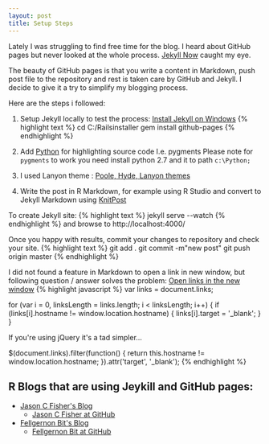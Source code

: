 ```yaml
---
layout: post
title: Setup Steps
---
```


Lately I was struggling to find free time for the blog. I heard about
GitHub pages but never looked at the whole process. 
[Jekyll Now](https://github.com/barryclark/jekyll-now) caught my eye. 

The beauty of GitHub pages is that you write a content in Markdown, push post file
 to the repository and rest is taken care by GitHub and Jekyll. 
 I decide to give it a try to simplify my blogging process.

Here are the steps i followed:
1. Setup Jekyll locally to test the process: [Install Jekyll on Windows](http://chrismeserole.com/coding/install-ruby-rails-jekyll-on-windows/)
{% highlight text %}
cd C:/Railsinstaller 
gem install github-pages
{% endhighlight %}

2. Add [Python](https://www.python.org/) for highlighting source code I.e. pygments
Please note for `pygments` to work you need install python 2.7 and it to path `c:\Python;`

3. I used Lanyon theme : [Poole, Hyde, Lanyon themes](http://getpoole.com/) 

4. Write the post in R Markdown, for example using R Studio and convert to Jekyll Markdown
using [KnitPost ](https://github.com/jfisher-usgs/jfisher-usgs.github.com/blob/master/Rmd/2012-07-03-knitr-jekyll.Rmd)

To create Jekyll site:
{% highlight text %}
jekyll serve --watch
{% endhighlight %}
and browse to http://localhost:4000/

Once you happy with results, commit your changes to repository and check your site.
{% highlight text %}
 git add .
 git commit -m"new post"
 git push origin master
{% endhighlight %}


I did not found a feature in Markdown to open a link in new window, but following question / answer solves the problem:
[Open links in the new window](http://stackoverflow.com/questions/4425198/markdown-target-blank)
{% highlight javascript %}
var links = document.links;

for (var i = 0, linksLength = links.length; i < linksLength; i++) {
   if (links[i].hostname != window.location.hostname) {
       links[i].target = '_blank';
   } 
}

If you're using jQuery it's a tad simpler...

$(document.links).filter(function() {
    return this.hostname != window.location.hostname;
}).attr('target', '_blank');
{% endhighlight %}
    
    
R Blogs that are using Jeykill and GitHub pages:
---
* [Jason C Fisher's Blog](http://jfisher-usgs.github.io/r/2012/07/03/knitr-jekyll/)
  - [Jason C Fisher at GitHub](https://github.com/jfisher-usgs/jfisher-usgs.github.com)
* [Fellgernon Bit's Blog](http://lcolladotor.github.io/2013/11/09/new-Fellgernon-Bit-setup-in-Github/)
  - [Fellgernon Bit at GitHub](https://github.com/lcolladotor/lcolladotor.github.com)

